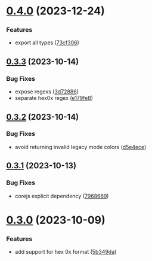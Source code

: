 # [0.4.0](https://github.com/jeronimoek/color-translate/compare/v0.3.3...v0.4.0) (2023-12-24)


### Features

* export all types ([73cf306](https://github.com/jeronimoek/color-translate/commit/73cf306909109f82a8564f5e27092d9f0f77645c))



## [0.3.3](https://github.com/jeronimoek/color-translate/compare/v0.3.2...v0.3.3) (2023-10-14)


### Bug Fixes

* expose regexs ([3d72886](https://github.com/jeronimoek/color-translate/commit/3d728861d7ac352e8ad2196f698920677f045446))
* separate hex0x regex ([e179fe8](https://github.com/jeronimoek/color-translate/commit/e179fe81f27dad35b0797358ffe99963ac20e615))



## [0.3.2](https://github.com/jeronimoek/color-translate/compare/v0.3.1...v0.3.2) (2023-10-14)


### Bug Fixes

* avoid returning invalid legacy mode colors ([d5e4ece](https://github.com/jeronimoek/color-translate/commit/d5e4ecea37fca4b1989d7b3f198650b18bd718eb))



## [0.3.1](https://github.com/jeronimoek/color-translate/compare/v0.3.0...v0.3.1) (2023-10-13)


### Bug Fixes

* corejs explicit dependency ([7968669](https://github.com/jeronimoek/color-translate/commit/79686696738b24c7cb1831a2afb441f1cd9af5ad))



# [0.3.0](https://github.com/jeronimoek/color-translate/compare/v0.2.0...v0.3.0) (2023-10-09)


### Features

* add support for hex 0x format ([5b349da](https://github.com/jeronimoek/color-translate/commit/5b349dacdc45c66ac79d2c66c9aab85c774874c6))



